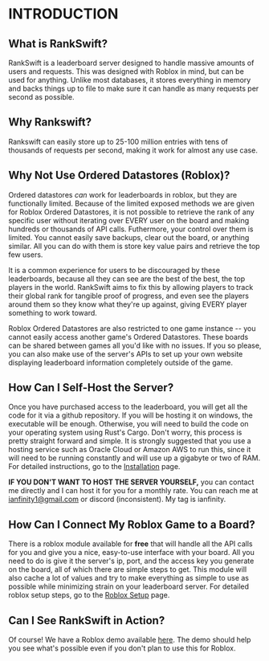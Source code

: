 # INTRODUCTION

## What is RankSwift?
RankSwift is a leaderboard server designed to handle massive amounts of users and requests. This was designed with Roblox in mind, but can be used for anything. Unlike most databases, it stores everything in memory and backs things up to file to make sure it can handle as many requests per second as possible.

## Why Rankswift?
Rankswift can easily store up to 25-100 million entries with tens of thousands of requests per second, making it work for almost any use case.

## Why Not Use Ordered Datastores (Roblox)?
Ordered datastores *can* work for leaderboards in roblox, but they are functionally limited. Because of the limited exposed methods we are given for Roblox Ordered Datastores, it is not possible to retrieve the rank of any specific user without iterating over EVERY user on the board and making hundreds or thousands of API calls. Futhermore, your control over them is limited. You cannot easily save backups, clear out the board, or anything similar. All you can do with them is store key value pairs and retrieve the top few users.

It is a common experience for users to be discouraged by these leaderboards, because all they can see are the best of the best, the top players in the world. RankSwift aims to fix this by allowing players to track their global rank for tangible proof of progress, and even see the players around them so they know what they're up against, giving EVERY player something to work toward.

Roblox Ordered Datastores are also restricted to one game instance -- you cannot easily access another game's Ordered Datastores. These boards can be shared between games all you'd like with no issues. If you so please, you can also make use of the server's APIs to set up your own website displaying leaderboard information completely outside of the game.

## How Can I Self-Host the Server?
Once you have purchased access to the leaderboard, you will get all the code for it via a github repository. If you will be hosting it on windows, the executable will be enough. Otherwise, you will need to build the code on your operating system using Rust's Cargo. Don't worry, this process is pretty straight forward and simple. It is strongly suggested that you use a hosting service such as Oracle Cloud or Amazon AWS to run this, since it will need to be running constantly and will use up a gigabyte or two of RAM. For detailed instructions, go to the [Installation](./Server/installation.md) page.

**IF YOU DON'T WANT TO HOST THE SERVER YOURSELF,** you can contact me directly and I can host it for you for a monthly rate. You can reach me at [ianfinity1@gmail.com](mailto:ianfinity1@gmail.com) or discord (inconsistent). My tag is ianfinity.

## How Can I Connect My Roblox Game to a Board?
There is a roblox module available for **free** that will handle all the API calls for you and give you a nice, easy-to-use interface with your board. All you need to do is give it the server's ip, port, and the access key you generate on the board, all of which there are simple steps to get. This module will also cache a lot of values and try to make everything as simple to use as possible while minimizing strain on your leaderboard server. For detailed roblox setup steps, go to the [Roblox Setup](./Roblox/setup.md) page.

## Can I See RankSwift in Action?
Of course! We have a Roblox demo available [here](./demo.md). The demo should help you see what's possible even if you don't plan to use this for Roblox.